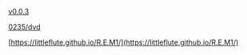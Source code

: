 [v0.0.3](https://github.com/littleflute/R.E.M/edit/master/README.md)

[0235/dvd](0235/dvd)

[https://littleflute.github.io/R.E.M1/](https://littleflute.github.io/R.E.M1/)
